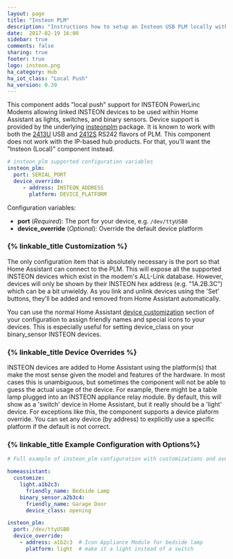 ```yaml
---
layout: page
title: "Insteon PLM"
description: "Instructions how to setup an Insteon USB PLM locally within Home Assistant."
date:  2017-02-19 16:00
sidebar: true
comments: false
sharing: true
footer: true
logo: insteon.png
ha_category: Hub
ha_iot_class: "Local Push"
ha_version: 0.39
---
```


This component adds "local push" support for INSTEON PowerLinc Modems allowing
linked INSTEON devices to be used within Home Assistant as lights, switches,
and binary sensors.  Device support is provided by the underlying [insteonplm]
package.  It is known to work with both the [2413U] USB and [2412S]
RS242 flavors of PLM.  This component does not work with the IP-based hub
products.  For that, you'll want the "Insteon (Local)" component instead.

[insteonplm]: https://github.com/nugget/python-insteonplm
[2413U]: https://www.insteon.com/powerlinc-modem-usb
[2412S]: https://www.insteon.com/powerlinc-modem-serial


```yaml
# insteon_plm supported configuration variables
insteon_plm:
  port: SERIAL_PORT
  device_override:
     - address: INSTEON_ADDRESS
       platform: DEVICE_PLATFORM
```

Configuration variables:
- **port** (*Required*): The port for your device, e.g. `/dev/ttyUSB0`
- **device_override** (*Optional*): Override the default device platform
  

### {% linkable_title Customization %} 

The only configuration item that is absolutely necessary is the port so that
Home Assistant can connect to the PLM.  This will expose all the supported INSTEON
devices which exist in the modem's ALL-Link database.  However, devices will
only be shown by their INSTEON hex address (e.g. "1A.2B.3C") which can be a bit
unwieldy.  As you link and unlink devices using the 'Set' buttons, they'll be
added and removed from Home Assistant automatically.

You can use the normal Home Assistant [device customization] section of your
configuration to assign friendly names and special icons to your devices.  This
is especially useful for setting device_class on your binary_sensor INSTEON
devices.

[device customization]: /getting-started/customizing-devices/

### {% linkable_title Device Overrides %} 

INSTEON devices are added to Home Assistant using the platform(s) that make the
most sense given the model and features of the hardware.  In most cases this is
unambiguous, but sometimes the component will not be able to guess the actual
usage of the device.  For example, there might be a table lamp plugged into an
INSTEON appliance relay module.  By default, this will show as a 'switch'
device in Home Assistant, but it really should be a 'light' device.  For
exceptions like this, the component supports a device plaform override.  You
can set any device (by address) to explicitly use a specific platform if the
default is not correct.

### {% linkable_title Example Configuration with Options%} 

```yaml
# Full example of insteon_plm configuration with customizations and overrides

homeassistant:
  customize:
    light.a1b2c3:
      friendly_name: Bedside Lamp
    binary_sensor.a2b3c4:
      friendly_name: Garage Door
      device_class: opening

insteon_plm:
  port: /dev/ttyUSB0
  device_override:
    - address: a1b2c3  # Icon Appliance Module for bedside lamp
      platform: light  # make it a light instead of a switch
```

